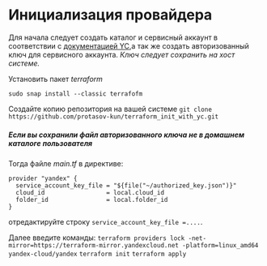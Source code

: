 # Инициализация провайдера

Для начала следует создать каталог и сервисный аккаунт в соответствии с [документацией YC,](https://cloud.yandex.ru/ru/docs/tutorials/infrastructure-management/terraform-quickstart#before-you-begin)а так же создать авторизованный ключ для сервисного аккаунта. *Ключ следует сохранить на хост системе.*

Установить пакет *terraform*
```
sudo snap install --classic terrafofm
```

Создайте копию репозитория на вашей системе `git clone https://github.com/protasov-kun/terraform_init_with_yc.git`
##### Если вы сохранили файл авторизованного ключа не в домашнем каталоге пользователя
Тогда файле *main.tf*  в директиве:
```
provider "yandex" {
  service_account_key_file = "${file("~/authorized_key.json")}"
  cloud_id                 = local.cloud_id
  folder_id                = local.folder_id
}
```
отредактируйте строку `service_account_key_file =....`.

Далее введите команды:
`terraform providers lock -net-mirror=https://terraform-mirror.yandexcloud.net -platform=linux_amd64 yandex-cloud/yandex`
`terraform init`
`terraform apply`
